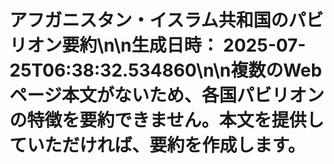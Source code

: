 # アフガニスタン・イスラム共和国のパビリオン要約\n\n**生成日時：** 2025-07-25T06:38:32.534860\n\n複数のWebページ本文がないため、各国パビリオンの特徴を要約できません。本文を提供していただければ、要約を作成します。